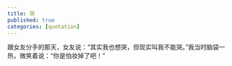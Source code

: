 ```yaml
---
title: 哭
published: true
categories: [quotation]
---
```


跟女友分手的那天，女友说：“其实我也想哭，但现实叫我不能哭。”我当时脑袋一热，微笑着说：“你是怕妆掉了吧！”

